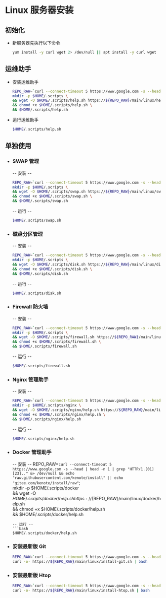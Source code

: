 # Linux 服务器安装

## 初始化

- 新服务器先执行以下命令
  ```bash
  yum install -y curl wget 2> /dev/null || apt install -y curl wget
  ```

## 运维助手

- 安装运维助手
  ```bash
  REPO_RAW=`curl --connect-timeout 5 https://www.google.com -s --head | head -n 1 | grep "HTTP/1.[01] [23].." &> /dev/null && echo "raw.githubusercontent.com/kenote/install" || echo "gitee.com/kenote/install/raw"`; \
  mkdir -p $HOME/.scripts \
  && wget -O $HOME/.scripts/help.sh https://${REPO_RAW}/main/linux/help.sh \
  && chmod +x $HOME/.scripts/help.sh \
  && $HOME/.scripts/help.sh
  ```

- 运行运维助手
  ```bash
  $HOME/.scripts/help.sh
  ```

## 单独使用

- ### SWAP 管理
  -- 安装 --
  ```bash
  REPO_RAW=`curl --connect-timeout 5 https://www.google.com -s --head | head -n 1 | grep "HTTP/1.[01] [23].." &> /dev/null && echo "raw.githubusercontent.com/kenote/install" || echo "gitee.com/kenote/install/raw"`; \
  mkdir -p $HOME/.scripts \
  && wget -O $HOME/.scripts/swap.sh https://${REPO_RAW}/main/linux/swap.sh \
  && chmod +x $HOME/.scripts/swap.sh \
  && $HOME/.scripts/swap.sh
  ```
  -- 运行 --
  ```bash
  $HOME/.scripts/swap.sh
  ```

- ### 磁盘分区管理
  -- 安装 --
  ```bash
  REPO_RAW=`curl --connect-timeout 5 https://www.google.com -s --head | head -n 1 | grep "HTTP/1.[01] [23].." &> /dev/null && echo "raw.githubusercontent.com/kenote/install" || echo "gitee.com/kenote/install/raw"`; \
  mkdir -p $HOME/.scripts \
  && wget -O $HOME/.scripts/disk.sh https://${REPO_RAW}/main/linux/disk.sh \
  && chmod +x $HOME/.scripts/disk.sh \
  && $HOME/.scripts/disk.sh
  ```
  -- 运行 --
  ```bash
  $HOME/.scripts/disk.sh
  ```

- ### Firewall 防火墙
  -- 安装 --
  ```bash
  REPO_RAW=`curl --connect-timeout 5 https://www.google.com -s --head | head -n 1 | grep "HTTP/1.[01] [23].." &> /dev/null && echo "raw.githubusercontent.com/kenote/install" || echo "gitee.com/kenote/install/raw"`; \
  mkdir -p $HOME/.scripts \
  && wget -O $HOME/.scripts/firewall.sh https://${REPO_RAW}/main/linux/firewall.sh \
  && chmod +x $HOME/.scripts/firewall.sh \
  && $HOME/.scripts/firewall.sh
  ```
  -- 运行 --
  ```bash
  $HOME/.scripts/firewall.sh
  ```

- ### Nginx 管理助手
  -- 安装 --
  ```bash
  REPO_RAW=`curl --connect-timeout 5 https://www.google.com -s --head | head -n 1 | grep "HTTP/1.[01] [23].." &> /dev/null && echo "raw.githubusercontent.com/kenote/install" || echo "gitee.com/kenote/install/raw"`; \
  mkdir -p $HOME/.scripts/nginx \
  && wget -O $HOME/.scripts/nginx/help.sh https://${REPO_RAW}/main/linux/nginx/help.sh \
  && chmod +x $HOME/.scripts/nginx/help.sh \
  && $HOME/.scripts/nginx/help.sh
  ```
  -- 运行 --
  ```bash
  $HOME/.scripts/nginx/help.sh
  ```

- ### Docker 管理助手
  -- 安装 --
  REPO_RAW=`curl --connect-timeout 5 https://www.google.com -s --head | head -n 1 | grep "HTTP/1.[01] [23].." &> /dev/null && echo "raw.githubusercontent.com/kenote/install" || echo "gitee.com/kenote/install/raw"`; \
  mkdir -p $HOME/.scripts/docker \
  && wget -O $HOME/.scripts/docker/help.sh https://${REPO_RAW}/main/linux/docker/help.sh \
  && chmod +x $HOME/.scripts/docker/help.sh \
  && $HOME/.scripts/docker/help.sh
  ```
  -- 运行 --
  ```bash
  $HOME/.scripts/docker/help.sh
  ```

- ### 安装最新版 Git
  ```bash
  REPO_RAW=`curl --connect-timeout 5 https://www.google.com -s --head | head -n 1 | grep "HTTP/1.[01] [23].." &> /dev/null && echo "raw.githubusercontent.com/kenote/install" || echo "gitee.com/kenote/install/raw"`; \
  curl -o- https://${REPO_RAW}/main/linux/install-git.sh | bash
  ```

- ### 安装最新版 Htop
  ```bash
  REPO_RAW=`curl --connect-timeout 5 https://www.google.com -s --head | head -n 1 | grep "HTTP/1.[01] [23].." &> /dev/null && echo "raw.githubusercontent.com/kenote/install" || echo "gitee.com/kenote/install/raw"`; \
  curl -o- https://${REPO_RAW}/main/linux/install-htop.sh | bash
  ```